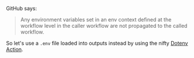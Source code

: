 GitHub says:

> Any environment variables set in an env context defined at the workflow level in the caller workflow are not propagated to the called workflow.

So let's use a `.env` file loaded into outputs instead by using the nifty [Dotenv Action](https://github.com/marketplace/actions/dotenv-action).
